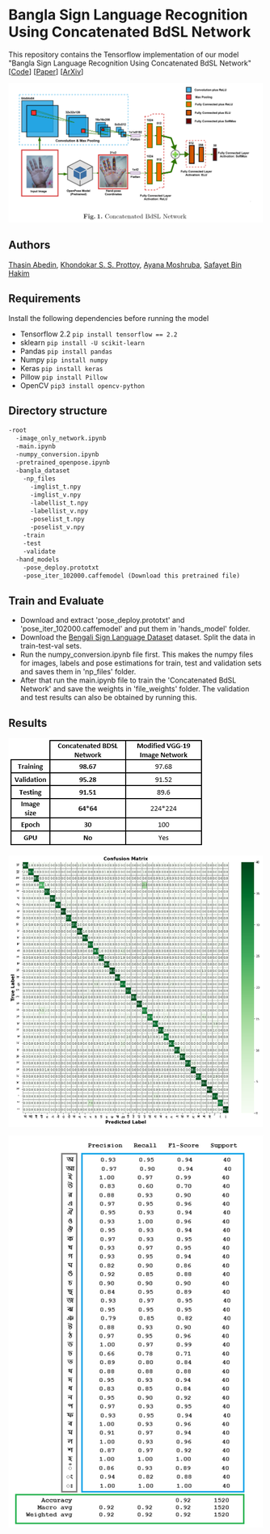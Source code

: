 # Bangla Sign Language Recognition Using Concatenated BdSL Network
This repository contains the Tensorflow implementation of our model "Bangla Sign Language Recognition Using Concatenated BdSL Network" <br>
[[Code](https://github.com/orvee-17/concatenated_bdsl)] [[Paper](https://arxiv.org/ftp/arxiv/papers/2107/2107.11818.pdf)] [[ArXiv](https://arxiv.org/abs/)]

![Main Model](sample_pictures/main.PNG "Concatenated BdSL Network")

## Authors
   [Thasin Abedin](https://github.com/orvee-17), [Khondokar S. S. Prottoy](https://github.com/KhondokarProttoy), [Ayana Moshruba](), [Safayet Bin Hakim]()

## Requirements
Install the following dependencies before running the model
  - Tensorflow 2.2 `pip install tensorflow == 2.2`
  - sklearn `pip install -U scikit-learn`
  - Pandas `pip install pandas`
  - Numpy `pip install numpy`
  - Keras `pip install keras`
  - Pillow `pip install Pillow`
  - OpenCV `pip3 install opencv-python`

## Directory structure
```
-root
  -image_only_network.ipynb
  -main.ipynb
  -numpy_conversion.ipynb
  -pretrained_openpose.ipynb
  -bangla_dataset
    -np_files
      -imglist_t.npy
      -imglist_v.npy
      -labellist_t.npy
      -labellist_v.npy
      -poselist_t.npy
      -poselist_v.npy      
    -train
    -test
    -validate
  -hand_models
    -pose_deploy.prototxt
    -pose_iter_102000.caffemodel (Download this pretrained file)
```

## Train and Evaluate
  - Download and extract 'pose_deploy.prototxt' and 'pose_iter_102000.caffemodel' and put them in 'hands_model' folder.
  - Download the [Bengali Sign Language Dataset](https://www.kaggle.com/muntakimrafi/bengali-sign-language-dataset) dataset. Split the data in train-test-val sets.
  - Run the numpy_conversion.ipynb file first. This makes the numpy files for images, labels and pose estimations for train, test and validation sets and saves them in 'np_files' folder.
  - After that run the main.ipynb file to train the 'Concatenated BdSL Network' and save the weights in 'file_weights' folder. The validation and test results can also be obtained by running this.

## Results
![](sample_pictures/table_bdsl.PNG "Comparison table of classification accuracy and used resources between our novel method and other work with same dataset")<br>

![](sample_pictures/cm16.PNG "Confusion Matrix of the BdSL alphabet")<br>

![](sample_pictures/f1.PNG "F1-score on test data")<br>
